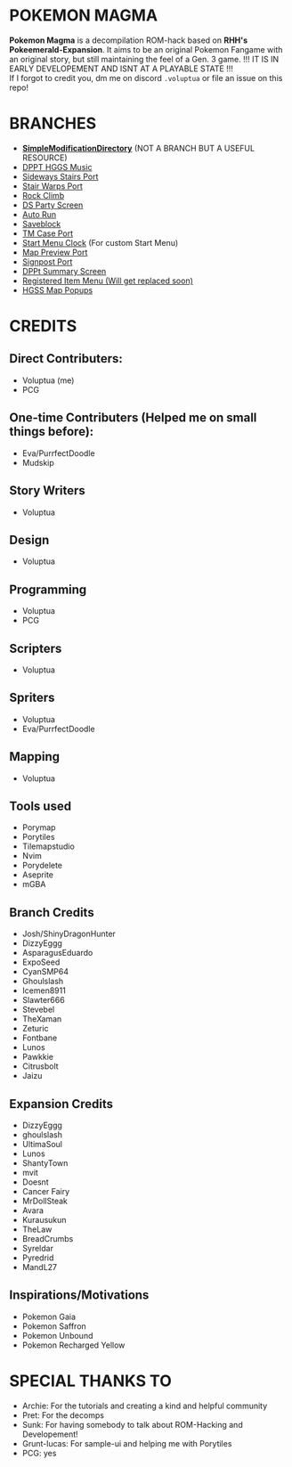 # POKEMON MAGMA

**Pokemon Magma** is a decompilation ROM-hack based on **RHH's** **Pokeemerald-Expansion**. It aims to be an original Pokemon Fangame with an original story, but still maintaining the feel of a Gen. 3 game. !!! IT IS IN EARLY DEVELOPEMENT AND ISNT AT A PLAYABLE STATE !!! \
If I forgot to credit you, dm me on discord `.voluptua` or file an issue on this repo!

# BRANCHES
- [**SimpleModificationDirectory**](https://www.pokecommunity.com/threads/simple-modifications-directory.416647/) (NOT A BRANCH BUT A USEFUL RESOURCE)
- [DPPT HGGS Music](https://github.com/CyanSMP64/pokeemerald/tree/dppt_hgss_music)
- [Sideways Stairs Port](https://github.com/ghoulslash/pokeemerald/tree/sideways_stairs)
- [Stair Warps Port](https://github.com/ghoulslash/pokeemerald/tree/stair_warps)
- [Rock Climb](https://github.com/ghoulslash/pokeemerald/tree/rock-climb)
- [DS Party Screen](https://github.com/TheXaman/pokeemerald/tree/tx_ui_party_screen_ds_style_1)
- [Auto Run](https://github.com/ghoulslash/pokeemerald/tree/auto-run)
- [Saveblock](https://github.com/ghoulslash/pokeemerald/tree/saveblock)
- [TM Case Port](https://github.com/TheXaman/pokeemerald/tree/tx_ui_TmCase)
- [Start Menu Clock](https://github.com/Pawkkie/pokeemerald-expansion/tree/start-menu-clock) (For custom Start Menu)
- [Map Preview Port](https://github.com/ghoulslash/pokeemerald/tree/map-previews)
- [Signpost Port](https://github.com/ghoulslash/pokeemerald/tree/signpost)
- [DPPt Summary Screen](https://github.com/citrusbolt/pokeemerald/tree/summary_screen)
- [Registered Item Menu (Will get replaced soon)](https://github.com/TheXaman/pokeemerald/tree/tx_registered_items_menu)
- [HGSS Map Popups](https://github.com/Jaizu/pokeemerald/tree/map_popups)

# CREDITS

## Direct Contributers:
- Voluptua (me)
- PCG

## One-time Contributers (Helped me on small things before):
- Eva/PurrfectDoodle
- Mudskip

## Story Writers
- Voluptua

## Design 
- Voluptua

## Programming
- Voluptua
- PCG 

## Scripters
- Voluptua

## Spriters
- Voluptua
- Eva/PurrfectDoodle

## Mapping 
- Voluptua

## Tools used
- Porymap
- Porytiles
- Tilemapstudio
- Nvim
- Porydelete
- Aseprite
- mGBA

## Branch Credits

- Josh/ShinyDragonHunter
- DizzyEggg
- AsparagusEduardo
- ExpoSeed
- CyanSMP64
- Ghoulslash
- Icemen8911
- Slawter666
- Stevebel
- TheXaman
- Zeturic 
- Fontbane
- Lunos
- Pawkkie
- Citrusbolt
- Jaizu

## Expansion Credits

- DizzyEggg
- ghoulslash
- UltimaSoul
- Lunos
- ShantyTown
- mvit
- Doesnt
- Cancer Fairy
- MrDollSteak
- Avara
- Kurausukun
- TheLaw
- BreadCrumbs
- Syreldar
- Pyredrid
- MandL27

## Inspirations/Motivations
- Pokemon Gaia
- Pokemon Saffron
- Pokemon Unbound
- Pokemon Recharged Yellow

# SPECIAL THANKS TO
- Archie: For the tutorials and creating a kind and helpful community
- Pret: For the decomps
- Sunk: For having somebody to talk about ROM-Hacking and Developement!
- Grunt-lucas: For sample-ui and helping me with Porytiles
- PCG: yes

